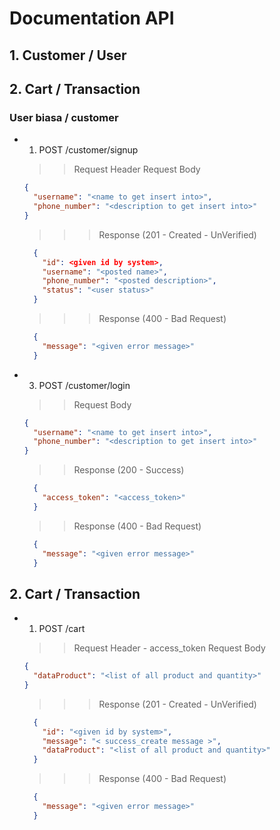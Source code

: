 # Documentation API

## 1. Customer / User
## 2. Cart / Transaction

### User biasa / customer
- 1. POST /customer/signup
   >> Request Header
   >> Request Body
    ```json
    {
      "username": "<name to get insert into>",
      "phone_number": "<description to get insert into>"
    }
    ```
  >>> Response (201 - Created - UnVerified)
  ```json
    {
      "id": <given id by system>,
      "username": "<posted name>",
      "phone_number": "<posted description>",
      "status": "<user status>"
    }
  ```
  >>> Response (400 - Bad Request)
  ```json
    {
      "message": "<given error message>"
    }
  ```
<!-- - 2. GET /customer/verif
  >> Request Params
      - verification_id
  >> Response (201 - Created - Verified)
  ```json
    {
      "usename": "<status veriied>"
    }
  ```
  >> Response (400 - Bad Request)
  ```json
    {
      "message": "<given error message>"
    }
  ``` -->
- 3. POST /customer/login
  >> Request Body
    ```json
    {
      "username": "<name to get insert into>",
      "phone_number": "<description to get insert into>"
    }
    ```
  >> Response (200 - Success)
  ```json
    {
      "access_token": "<access_token>"
    }
  ```
  >> Response (400 - Bad Request)
  ```json
    {
      "message": "<given error message>"
    }
  ```

## 2. Cart / Transaction
- 1. POST /cart
   >> Request Header
      - access_token
   >> Request Body
    ```json
    {
      "dataProduct": "<list of all product and quantity>"
    }
    ```
  >>> Response (201 - Created - UnVerified)
  ```json
    {
      "id": "<given id by system>",
      "message": "< success_create message >",
      "dataProduct": "<list of all product and quantity>"
    }
  ```
  >>> Response (400 - Bad Request)
  ```json
    {
      "message": "<given error message>"
    }
  ```